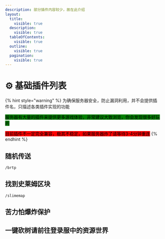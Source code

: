 ```yaml
---
description: 部分插件内容较少，故在此介绍
layout:
  title:
    visible: true
  description:
    visible: true
  tableOfContents:
    visible: true
  outline:
    visible: true
  pagination:
    visible: true
---
```


# ⚙ 基础插件列表

{% hint style="warning" %}
为确保服务器安全，防止漏洞利用，并不会提供插件名，只描述各类插件实现的功能

<mark style="background-color:green;">服务器有大量的插件来提供更多游戏体验，非常建议大致浏览，你会发现很多好玩的</mark>

<mark style="background-color:red;">目前插件不一定完全兼容，极其不稳定，如果服务器炸了请等待3-4分钟重连</mark>
{% endhint %}

## 随机传送

```
/brtp
```

## 找到史莱姆区块

```
/slimemap
```

## 苦力怕爆炸保护

## 一键砍树请前往登录服中的资源世界
